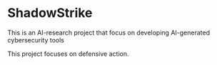 # ShadowStrike
 
This is an AI-research project that focus on developing AI-generated cybersecurity tools

This project focuses on defensive action.
